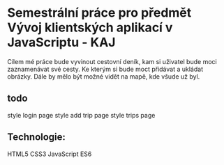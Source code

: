 # Semestrální práce pro předmět Vývoj klientských aplikací v JavaScriptu - KAJ

Cílem mé práce bude vyvinout cestovní deník, kam si uživatel bude moci zaznamenávat své cesty. Ke kterým si bude moct přidávat a ukládat obrázky. Dále by mělo být možné vidět na mapě, kde všude už byl.

## todo
style login page
style add trip page
style trips page



## Technologie:
HTML5
CSS3
JavaScript ES6
